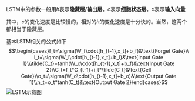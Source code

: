 LSTM中的参数一般用$h$表示**隐藏层/输出层**，$c$表示**细胞状态层**，$x$表示**输入向量**

其中，$c$的变化速度是比较慢的，相对的$h$的变化速度是十分快的。当然，这两个都相当于隐藏层。

基本LSTM相关的公式如下$$\begin{cases}f_t=\sigma(W_f\cdot[h_{t-1},x_t]+b_f)&\text{Forget Gate}\\ i_t=\sigma(W_i\cdot[h_{t-1},x_t]+b_i)&\text{Input Gate 1}\\\tilde{C_t}=tanh(W_c\cdot[h_{t-1},x_t]+b_f)&\text{Input Gate 2}\\C_t=f_t*C_{t-1}+i_t*\tilde{C_t}&\text{Cell Gate}\\o_t=\sigma(W_o\cdot[h_{t-1},x_t]+b_o)&\text{Output Gate 1}\\h_t=o_t*tanh(C_t)&\text{Output Gate 2}\end{cases}$$
![LSTM示意图](../Excalidraw/LSTM)

